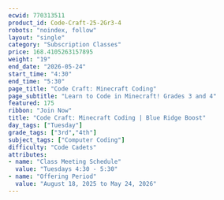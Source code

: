```yaml
---
ecwid: 770313511
product_id: Code-Craft-25-2Gr3-4
robots: "noindex, follow"
layout: "single"
category: "Subscription Classes"
price: 168.4105263157895
weight: "19"
end_date: "2026-05-24"
start_time: "4:30"
end_time: "5:30"
page_title: "Code Craft: Minecraft Coding"
page_subtitle: "Learn to Code in Minecraft! Grades 3 and 4"
featured: 175
ribbon: "Join Now"
title: "Code Craft: Minecraft Coding | Blue Ridge Boost"
day_tags: ["Tuesday"]
grade_tags: ["3rd","4th"]
subject_tags: ["Computer Coding"]
difficulty: "Code Cadets"
attributes:
- name: "Class Meeting Schedule"
  value: "Tuesdays 4:30 - 5:30"
- name: "Offering Period"
  value: "August 18, 2025 to May 24, 2026"
---
```

